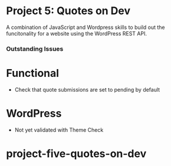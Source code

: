 # Project 5: Quotes on Dev

A combination of JavaScript and Wordpress skills to build out the funcitonality for a website using the WordPress REST API.

### Outstanding Issues

# Functional
- Check that quote submissions are set to pending by default

# WordPress
- Not yet validated with Theme Check

# project-five-quotes-on-dev
